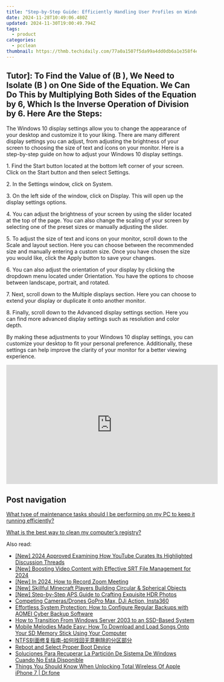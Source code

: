 ```yaml
---
title: "Step-by-Step Guide: Efficiently Handling User Profiles on Windows via the Control Panel - Tips From YL Computing Experts"
date: 2024-11-28T10:49:06.480Z
updated: 2024-11-30T19:00:49.794Z
tags:
  - product
categories:
  - pcclean
thumbnail: https://thmb.techidaily.com/77a0a1507f5da99a4dd0db6a1e358f4e656bf9fb2de63da75eb278005236e188.jpg
---
```


## Tutor]: To Find the Value of \(B \), We Need to Isolate \(B \) on One Side of the Equation. We Can Do This by Multiplying Both Sides of the Equation by 6, Which Is the Inverse Operation of Division by 6. Here Are the Steps:

The Windows 10 display settings allow you to change the appearance of your desktop and customize it to your liking. There are many different display settings you can adjust, from adjusting the brightness of your screen to choosing the size of text and icons on your monitor. Here is a step-by-step guide on how to adjust your Windows 10 display settings. 

1\. Find the Start button located at the bottom left corner of your screen. Click on the Start button and then select Settings.

2\. In the Settings window, click on System.

3\. On the left side of the window, click on Display. This will open up the display settings options. 

4\. You can adjust the brightness of your screen by using the slider located at the top of the page. You can also change the scaling of your screen by selecting one of the preset sizes or manually adjusting the slider.

5\. To adjust the size of text and icons on your monitor, scroll down to the Scale and layout section. Here you can choose between the recommended size and manually entering a custom size. Once you have chosen the size you would like, click the Apply button to save your changes.

6\. You can also adjust the orientation of your display by clicking the dropdown menu located under Orientation. You have the options to choose between landscape, portrait, and rotated.

7\. Next, scroll down to the Multiple displays section. Here you can choose to extend your display or duplicate it onto another monitor.

8\. Finally, scroll down to the Advanced display settings section. Here you can find more advanced display settings such as resolution and color depth. 

By making these adjustments to your Windows 10 display settings, you can customize your desktop to fit your personal preference. Additionally, these settings can help improve the clarity of your monitor for a better viewing experience.

<!-- affiliate ads begin -->
<iframe width="560" height="315" src="https://www.youtube.com/embed/XoC2TGp1PLY?si=iH9xs76NhWn4pP-E" title="YouTube video player" frameborder="0" allow="accelerometer; autoplay; clipboard-write; encrypted-media; gyroscope; picture-in-picture; web-share" referrerpolicy="strict-origin-when-cross-origin" allowfullscreen></iframe>
<!-- affiliate ads end -->

## Post navigation

[What type of maintenance tasks should I be performing on my PC to keep it running efficiently?](https://tools.techidaily.com/pcclean/products/)

[What is the best way to clean my computer’s registry?](https://tools.techidaily.com/pcclean/products/)

<ins class="adsbygoogle"
     style="display:block"
     data-ad-format="autorelaxed"
     data-ad-client="ca-pub-7571918770474297"
     data-ad-slot="1223367746"></ins>

<ins class="adsbygoogle"
     style="display:block"
     data-ad-client="ca-pub-7571918770474297"
     data-ad-slot="8358498916"
     data-ad-format="auto"
     data-full-width-responsive="true"></ins>

<span class="atpl-alsoreadstyle">Also read:</span>
<div><ul>
<li><a href="https://facebook-video-footage.techidaily.com/new-2024-approved-examining-how-youtube-curates-its-highlighted-discussion-threads/"><u>[New] 2024 Approved Examining How YouTube Curates Its Highlighted Discussion Threads</u></a></li>
<li><a href="https://fox-direct.techidaily.com/new-boosting-video-content-with-effective-srt-file-management-for-2024/"><u>[New] Boosting Video Content with Effective SRT File Management for 2024</u></a></li>
<li><a href="https://digital-screen-recording.techidaily.com/new-in-2024-how-to-record-zoom-meeting/"><u>[New] In 2024, How to Record Zoom Meeting</u></a></li>
<li><a href="https://screen-recording.techidaily.com/new-skillful-minecraft-players-building-circular-and-spherical-objects/"><u>[New] Skillful Minecraft Players Building Circular & Spherical Objects</u></a></li>
<li><a href="https://extra-skills.techidaily.com/new-step-by-step-aps-guide-to-crafting-exquisite-hdr-photos/"><u>[New] Step-by-Step APS Guide to Crafting Exquisite HDR Photos</u></a></li>
<li><a href="https://extra-resources.techidaily.com/competing-camerasdrones-gopro-max-dji-action-insta360/"><u>Competing Cameras/Drones GoPro Max, DJi Action, Insta360</u></a></li>
<li><a href="https://discover-amazing.techidaily.com/effortless-system-protection-how-to-configure-regular-backups-with-aomei-cyber-backup-software/"><u>Effortless System Protection: How to Configure Regular Backups with AOMEI Cyber Backup Software</u></a></li>
<li><a href="https://discover-amazing.techidaily.com/how-to-transition-from-windows-server-2003-to-an-ssd-based-system/"><u>How to Transition From Windows Server 2003 to an SSD-Based System</u></a></li>
<li><a href="https://discover-amazing.techidaily.com/mobile-melodies-made-easy-how-to-download-and-load-songs-onto-your-sd-memory-stick-using-your-computer/"><u>Mobile Melodies Made Easy: How To Download and Load Songs Onto Your SD Memory Stick Using Your Computer</u></a></li>
<li><a href="https://discover-amazing.techidaily.com/1728497459717-ntfs/"><u>NTFS刻面修复指南-如何找回无意删除的分区部分</u></a></li>
<li><a href="https://discover-amazing.techidaily.com/reboot-and-select-proper-boot-device/"><u>Reboot and Select Proper Boot Device</u></a></li>
<li><a href="https://discover-amazing.techidaily.com/soluciones-para-recuperar-la-particion-de-sistema-de-windows-cuando-no-esta-disponible/"><u>Soluciones Para Recuperar La Partición De Sistema De Windows Cuando No Está Disponible</u></a></li>
<li><a href="https://iphone-unlock.techidaily.com/things-you-should-know-when-unlocking-total-wireless-of-apple-iphone-7-drfone-by-drfone-ios/"><u>Things You Should Know When Unlocking Total Wireless Of Apple iPhone 7 | Dr.fone</u></a></li>
</ul></div>

